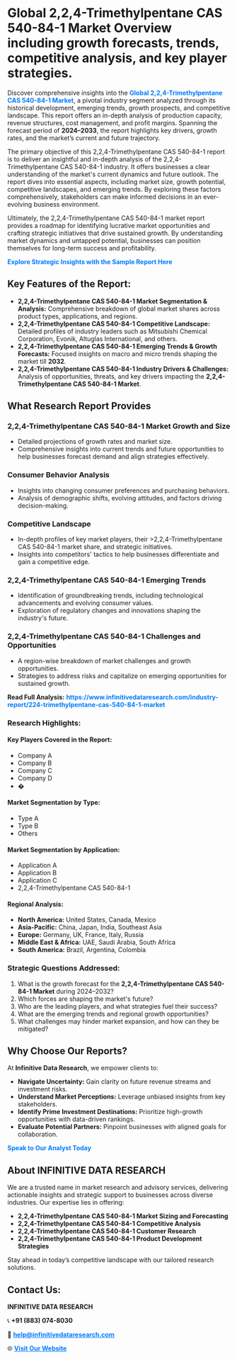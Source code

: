 <h1>Global 2,2,4-Trimethylpentane CAS 540-84-1 Market Overview including growth forecasts, trends, competitive analysis, and key player strategies.</h1>
<p>
Discover comprehensive insights into the 
<a href="https://www.infinitivedataresearch.com/industry-report/224-trimethylpentane-cas-540-84-1-market" rel="dofollow" style="color: #007BFF; text-decoration: none;"><strong>Global 2,2,4-Trimethylpentane CAS 540-84-1 Market</strong></a>, a pivotal industry segment analyzed through its historical development, emerging trends, growth prospects, and competitive landscape. This report offers an in-depth analysis of production capacity, revenue structures, cost management, and profit margins. Spanning the forecast period of <strong>2024–2033</strong>, the report highlights key drivers, growth rates, and the market’s current and future trajectory.
</p>
<p>
The primary objective of this 2,2,4-Trimethylpentane CAS 540-84-1 report is to deliver an insightful and in-depth analysis of the 2,2,4-Trimethylpentane CAS 540-84-1 industry. It offers businesses a clear understanding of the market's current dynamics and future outlook. The report dives into essential aspects, including market size, growth potential, competitive landscapes, and emerging trends. By exploring these factors comprehensively, stakeholders can make informed decisions in an ever-evolving business environment.
</p>
<p>
Ultimately, the 2,2,4-Trimethylpentane CAS 540-84-1 market report provides a roadmap for identifying lucrative market opportunities and crafting strategic initiatives that drive sustained growth. By understanding market dynamics and untapped potential, businesses can position themselves for long-term success and profitability.
</p>
<p>
<a href="https://www.infinitivedataresearch.com/request-sample/reportId=112379" style="color: #007BFF; text-decoration: none;"><strong>Explore Strategic Insights with the Sample Report Here</strong></a>
</p>

<h2>Key Features of the Report:</h2>
<ul>
<li><strong>2,2,4-Trimethylpentane CAS 540-84-1 Market Segmentation & Analysis:</strong> Comprehensive breakdown of global market shares across product types, applications, and regions.</li>
<li><strong>2,2,4-Trimethylpentane CAS 540-84-1 Competitive Landscape:</strong> Detailed profiles of industry leaders such as Mitsubishi Chemical Corporation, Evonik, Altuglas International, and others.</li>
<li><strong>2,2,4-Trimethylpentane CAS 540-84-1 Emerging Trends & Growth Forecasts:</strong> Focused insights on macro and micro trends shaping the market till <strong>2032</strong>.</li>
<li><strong>2,2,4-Trimethylpentane CAS 540-84-1 Industry Drivers & Challenges:</strong> Analysis of opportunities, threats, and key drivers impacting the <strong>2,2,4-Trimethylpentane CAS 540-84-1 Market</strong>.</li>
</ul>

<h2>What Research Report Provides</h2>
<h3>2,2,4-Trimethylpentane CAS 540-84-1 Market Growth and Size</h3>
<ul>
<li>Detailed projections of growth rates and market size.</li>
<li>Comprehensive insights into current trends and future opportunities to help businesses forecast demand and align strategies effectively.</li>
</ul>

<h3>Consumer Behavior Analysis</h3>
<ul>
<li>Insights into changing consumer preferences and purchasing behaviors.</li>
<li>Analysis of demographic shifts, evolving attitudes, and factors driving decision-making.</li>
</ul>

<h3>Competitive Landscape</h3>
<ul>
<li>In-depth profiles of key market players, their >2,2,4-Trimethylpentane CAS 540-84-1 market share, and strategic initiatives.</li>
<li>Insights into competitors' tactics to help businesses differentiate and gain a competitive edge.</li>
</ul>

<h3>2,2,4-Trimethylpentane CAS 540-84-1 Emerging Trends</h3>
<ul>
<li>Identification of groundbreaking trends, including technological advancements and evolving consumer values.</li>
<li>Exploration of regulatory changes and innovations shaping the industry's future.</li>
</ul>

<h3>2,2,4-Trimethylpentane CAS 540-84-1 Challenges and Opportunities</h3>
<ul>
<li>A region-wise breakdown of market challenges and growth opportunities.</li>
<li>Strategies to address risks and capitalize on emerging opportunities for sustained growth.</li>
</ul>
<p><strong>Read Full Analysis:</strong> <a href="https://www.infinitivedataresearch.com/industry-report/224-trimethylpentane-cas-540-84-1-market" rel="dofollow" style="color: #007BFF; text-decoration: none;"><strong>https://www.infinitivedataresearch.com/industry-report/224-trimethylpentane-cas-540-84-1-market</strong></a></p>
<h3>Research Highlights:</h3>
<h4>Key Players Covered in the Report:</h4>
<ul><li>Company A</li><li>Company B</li><li>Company C</li><li>Company D</li><li>�</li></ul>
<h4>Market Segmentation by Type:</h4>
<ul><li>Type A</li><li>Type B</li><li>Others</li></ul>
<h4>Market Segmentation by Application:</h4>
<ul><li>Application A</li><li>Application B</li><li>Application C</li><li>2,2,4-Trimethylpentane CAS 540-84-1</li></ul>

<h4>Regional Analysis:</h4>
<ul>
<li><strong>North America:</strong> United States, Canada, Mexico</li>
<li><strong>Asia-Pacific:</strong> China, Japan, India, Southeast Asia</li>
<li><strong>Europe:</strong> Germany, UK, France, Italy, Russia</li>
<li><strong>Middle East & Africa:</strong> UAE, Saudi Arabia, South Africa</li>
<li><strong>South America:</strong> Brazil, Argentina, Colombia</li>
</ul>

<h3>Strategic Questions Addressed:</h3>
<ol>
<li>What is the growth forecast for the <strong>2,2,4-Trimethylpentane CAS 540-84-1 Market</strong> during 2024–2032?</li>
<li>Which forces are shaping the market's future?</li>
<li>Who are the leading players, and what strategies fuel their success?</li>
<li>What are the emerging trends and regional growth opportunities?</li>
<li>What challenges may hinder market expansion, and how can they be mitigated?</li>
</ol>

<h2>Why Choose Our Reports?</h2>
<p>At <strong>Infinitive Data Research</strong>, we empower clients to:</p>
<ul>
<li><strong>Navigate Uncertainty:</strong> Gain clarity on future revenue streams and investment risks.</li>
<li><strong>Understand Market Perceptions:</strong> Leverage unbiased insights from key stakeholders.</li>
<li><strong>Identify Prime Investment Destinations:</strong> Prioritize high-growth opportunities with data-driven rankings.</li>
<li><strong>Evaluate Potential Partners:</strong> Pinpoint businesses with aligned goals for collaboration.</li>
</ul>
<p><a href="https://www.infinitivedataresearch.com/industry-report/224-trimethylpentane-cas-540-84-1-market" rel="dofollow" style="color: #007BFF; text-decoration: none;"><strong>Speak to Our Analyst Today</strong></a></p>

<h2>About INFINITIVE DATA RESEARCH</h2>
<p>We are a trusted name in market research and advisory services, delivering actionable insights and strategic support to businesses across diverse industries. Our expertise lies in offering:</p>
<ul>
<li><strong>2,2,4-Trimethylpentane CAS 540-84-1 Market Sizing and Forecasting</strong></li>
<li><strong>2,2,4-Trimethylpentane CAS 540-84-1 Competitive Analysis</strong></li>
<li><strong>2,2,4-Trimethylpentane CAS 540-84-1 Customer Research</strong></li>
<li><strong>2,2,4-Trimethylpentane CAS 540-84-1 Product Development Strategies</strong></li>
</ul>
<p>Stay ahead in today’s competitive landscape with our tailored research solutions.</p>

<h2>Contact Us:</h2>
<p><strong>INFINITIVE DATA RESEARCH</strong></p>
<p>📞 <strong>+91 (883) 074-8030</strong></p>
<p>📧 <strong><a href="mailto:help@infinitivedataresearch.com" style="color: #007BFF;">help@infinitivedataresearch.com</a></strong></p>
<p>🌐 <strong><a href="https://www.infinitivedataresearch.com" rel="dofollow" style="color: #007BFF;">Visit Our Website</a></strong></p>